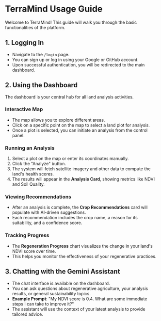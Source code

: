 # TerraMind Usage Guide

Welcome to TerraMind! This guide will walk you through the basic functionalities of the platform.

## 1. Logging In

- Navigate to the `/login` page.
- You can sign up or log in using your Google or GitHub account.
- Upon successful authentication, you will be redirected to the main dashboard.

## 2. Using the Dashboard

The dashboard is your central hub for all land analysis activities.

### Interactive Map
- The map allows you to explore different areas.
- Click on a specific point on the map to select a land plot for analysis.
- Once a plot is selected, you can initiate an analysis from the control panel.

### Running an Analysis
1. Select a plot on the map or enter its coordinates manually.
2. Click the "Analyze" button.
3. The system will fetch satellite imagery and other data to compute the land's health scores.
4. The results will appear in the **Analysis Card**, showing metrics like NDVI and Soil Quality.

### Viewing Recommendations
- After an analysis is complete, the **Crop Recommendations** card will populate with AI-driven suggestions.
- Each recommendation includes the crop name, a reason for its suitability, and a confidence score.

### Tracking Progress
- The **Regeneration Progress** chart visualizes the change in your land's NDVI score over time.
- This helps you monitor the effectiveness of your regenerative practices.

## 3. Chatting with the Gemini Assistant

- The chat interface is available on the dashboard.
- You can ask questions about regenerative agriculture, your analysis results, or general sustainability topics.
- **Example Prompt**: "My NDVI score is 0.4. What are some immediate steps I can take to improve it?"
- The assistant will use the context of your latest analysis to provide tailored advice.